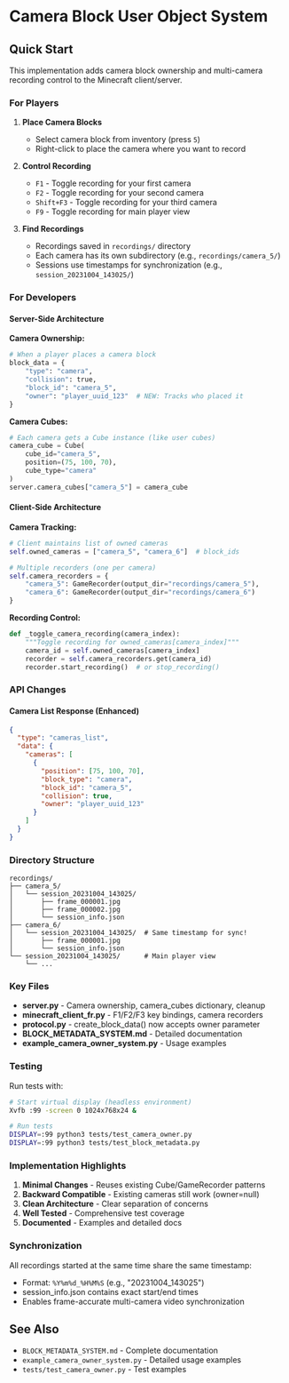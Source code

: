 # Camera Block User Object System

## Quick Start

This implementation adds camera block ownership and multi-camera recording control to the Minecraft client/server.

### For Players

1. **Place Camera Blocks**
   - Select camera block from inventory (press `5`)
   - Right-click to place the camera where you want to record

2. **Control Recording**
   - `F1` - Toggle recording for your first camera
   - `F2` - Toggle recording for your second camera
   - `Shift+F3` - Toggle recording for your third camera
   - `F9` - Toggle recording for main player view

3. **Find Recordings**
   - Recordings saved in `recordings/` directory
   - Each camera has its own subdirectory (e.g., `recordings/camera_5/`)
   - Sessions use timestamps for synchronization (e.g., `session_20231004_143025/`)

### For Developers

#### Server-Side Architecture

**Camera Ownership:**
```python
# When a player places a camera block
block_data = {
    "type": "camera",
    "collision": true,
    "block_id": "camera_5",
    "owner": "player_uuid_123"  # NEW: Tracks who placed it
}
```

**Camera Cubes:**
```python
# Each camera gets a Cube instance (like user cubes)
camera_cube = Cube(
    cube_id="camera_5",
    position=(75, 100, 70),
    cube_type="camera"
)
server.camera_cubes["camera_5"] = camera_cube
```

#### Client-Side Architecture

**Camera Tracking:**
```python
# Client maintains list of owned cameras
self.owned_cameras = ["camera_5", "camera_6"]  # block_ids

# Multiple recorders (one per camera)
self.camera_recorders = {
    "camera_5": GameRecorder(output_dir="recordings/camera_5"),
    "camera_6": GameRecorder(output_dir="recordings/camera_6")
}
```

**Recording Control:**
```python
def _toggle_camera_recording(camera_index):
    """Toggle recording for owned_cameras[camera_index]"""
    camera_id = self.owned_cameras[camera_index]
    recorder = self.camera_recorders.get(camera_id)
    recorder.start_recording()  # or stop_recording()
```

### API Changes

#### Camera List Response (Enhanced)
```json
{
  "type": "cameras_list",
  "data": {
    "cameras": [
      {
        "position": [75, 100, 70],
        "block_type": "camera",
        "block_id": "camera_5",
        "collision": true,
        "owner": "player_uuid_123"
      }
    ]
  }
}
```

### Directory Structure

```
recordings/
├── camera_5/
│   └── session_20231004_143025/
│       ├── frame_000001.jpg
│       ├── frame_000002.jpg
│       └── session_info.json
├── camera_6/
│   └── session_20231004_143025/  # Same timestamp for sync!
│       ├── frame_000001.jpg
│       └── session_info.json
└── session_20231004_143025/      # Main player view
    └── ...
```

### Key Files

- **server.py** - Camera ownership, camera_cubes dictionary, cleanup
- **minecraft_client_fr.py** - F1/F2/F3 key bindings, camera recorders
- **protocol.py** - create_block_data() now accepts owner parameter
- **BLOCK_METADATA_SYSTEM.md** - Detailed documentation
- **example_camera_owner_system.py** - Usage examples

### Testing

Run tests with:
```bash
# Start virtual display (headless environment)
Xvfb :99 -screen 0 1024x768x24 &

# Run tests
DISPLAY=:99 python3 tests/test_camera_owner.py
DISPLAY=:99 python3 tests/test_block_metadata.py
```

### Implementation Highlights

1. **Minimal Changes** - Reuses existing Cube/GameRecorder patterns
2. **Backward Compatible** - Existing cameras still work (owner=null)
3. **Clean Architecture** - Clear separation of concerns
4. **Well Tested** - Comprehensive test coverage
5. **Documented** - Examples and detailed docs

### Synchronization

All recordings started at the same time share the same timestamp:
- Format: `%Y%m%d_%H%M%S` (e.g., "20231004_143025")
- session_info.json contains exact start/end times
- Enables frame-accurate multi-camera video synchronization

## See Also

- `BLOCK_METADATA_SYSTEM.md` - Complete documentation
- `example_camera_owner_system.py` - Detailed usage examples
- `tests/test_camera_owner.py` - Test examples
